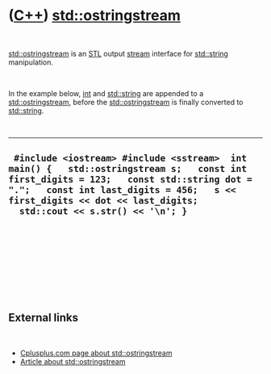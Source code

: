 



 

 

 

 

 

([C++](Cpp.md)) [std::ostringstream](CppOstringstream.md)
===========================================================

 

[std::ostringstream](CppOstringstream.md) is an [STL](CppStl.md)
output [stream](CppStream.md) interface for
[std::string](CppString.md) manipulation.

 

In the example below, [int](CppInt.md) and [std::string](CppString.md)
are appended to a [std::ostringstream](CppOstringstream.md), before the
[std::ostringstream](CppOstringstream.md) is finally converted to
[std::string](CppString.md).

 

  ------------------------------------------------------------------------------------------------------------------------------------------------------------------------------------------------------------------------------------------------------------
  ` #include <iostream> #include <sstream>  int main() {   std::ostringstream s;   const int first_digits = 123;   const std::string dot = ".";   const int last_digits = 456;   s << first_digits << dot << last_digits;   std::cout << s.str() << '\n'; }`
  ------------------------------------------------------------------------------------------------------------------------------------------------------------------------------------------------------------------------------------------------------------

 

 

 

 

 

External links
--------------

 

-   [Cplusplus.com page about
    std::ostringstream](http://www.cplusplus.com/reference/iostream/ostringstream)
-   [Article about
    std::ostringstream](http://www.artima.com/cppsource/streamstrings.html)

 

 

 

 

 





 



